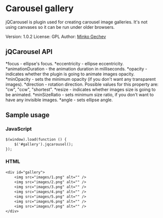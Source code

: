 Carousel gallery
============

jQCarousel is plugin used for creating carousel image galleries.
It's not using canvases so it can be run under older browsers.

Version: 1.0.2
License: GPL
Author: [Minko Gechev](http://twitter.com/mgechev)

jQCarousel API
----------------------

 *focus - ellipse's focus.
 *eccentricity - ellipse eccentricity.
 *animationDuration - the animation duration in milliseconds.
 *opacity - indicates whether the plugin is going to animate images opacity.
 *minOpacity -  sets the minimum opacity (if you don't want any transparent images).
 *direction - rotation direction. Possible values for this property are: "cw", "ccw", "shortest".
 *resize - indicates whether images size is going to be animated.
 *minSizeRatio - sets minimum size ratio, if you don't want to have any invisible images.
 *angle - sets ellipse angle.

Sample usage
---------------------

### JavaScript

    $(window).load(function () {
        $('#gallery').jqcarousel();
    });

### HTML

    <div id="gallery">
        <img src="images/1.png" alt="" />
        <img src="images/2.png" alt="" />
        <img src="images/3.png" alt="" />
        <img src="images/4.png" alt="" />
        <img src="images/5.png" alt="" />
        <img src="images/6.png" alt="" />
        <img src="images/7.png" alt="" />
    </div>